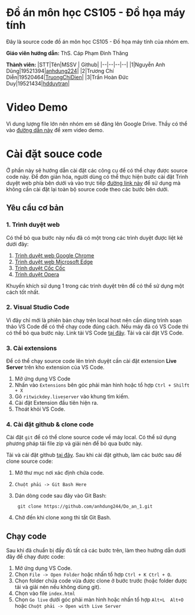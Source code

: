 # Đồ án môn học CS105 - Đồ họa máy tính

Đây là source code đồ án môn học CS105 - Đồ họa máy tính của nhóm em.

**Giáo viên hướng dẫn:**  ThS. Cáp Phạm Đình Thăng

**Thành viên:**
|STT|Tên|MSSV  | Github|
|--|--|--|--|
|1|Nguyễn Anh Dũng|19521394|[anhdung224](https://github.com/anhdung244/)|
|2|Trương Chí Diễn|19520464|[TruongChiDien](https://github.com/TruongChiDien)|
|3|Trần Hoàn Đức Duy|19521434|[hdduytran](https://github.com/hdduytran)|

# Video Demo
Vì dung lượng file lớn nên nhóm em sẽ đăng lên Google Drive. Thầy có thể vào [đường dẫn này](https://drive.google.com/file/d/16f99jdUOA7xFc6Uv-3AzyuEydahmHDKJ/view?usp=sharing) để xem video demo.

# Cài đặt souce code
Ở phần này sẽ hướng dẫn cài đặt các công cụ để có thể chạy được source code này.
Để đơn giản hóa, người dùng có thể thực hiện bước cài đặt Trình duyệt web phía bên dưới và vào trực tiếp [đường link này](https://61c2f876d194b057dd91c04d--silly-galileo-598e4e.netlify.app/#) để sử dụng mà không cần cài đặt lại toàn bộ source code theo các bước bên dưới.


## Yêu cầu cơ bản

### 1. Trình duyệt web
Có thể bỏ qua bước này nếu đã có một trong các trình duyệt được liệt kê dưới đây:
1. [Trình duyệt web Google Chrome](https://www.google.com/intl/vi_vn/chrome/)
2. [Trình duyệt web Microsoft Edge](https://www.microsoft.com/vi-vn/edge?r=1)
3. [Trình duyệt Cốc Cốc](https://coccoc.com/)
4. [Trình duyệt Opera](https://www.opera.com/vi)

Khuyến khích sử dụng 1 trong các trình duyệt trên để có thể sử dụng một cách tốt nhất.

### 2. Visual Studio Code
Vì đây chỉ mới là phiên bản chạy trên local host nên cần dùng trình soạn thảo VS Code để có thể chạy code đúng cách.
Nếu máy đã có VS Code thì có thể bỏ qua bước này.
Link tải VS Code [tại đây](https://code.visualstudio.com/).
Tải và cài đặt VS Code.




### 3. Cài extensions
Để có thể chạy source code lên trình duyệt cần cài đặt extension **Live Server** trên kho extension của VS Code.
1. Mở ứng dụng VS Code
2. Nhấn vào `Extensions` bên góc phải màn hình hoặc tổ hợp `Ctrl + Shilft + X`
3. Gõ `ritwickdey.liveserver` vào khung tìm kiếm.
4. Cài đặt Extension đầu tiên hiện ra.
5. Thoát khỏi VS Code.


### 4. Cài đặt github & clone code
Cài đặt `git` để có thể clone source code về máy local. Có thể sử dụng phương pháp tải file zip và giải nén để bỏ qua bước này.

Tải và cài đặt github [tại đây](https://git-scm.com/downloads).
Sau khi cài đặt github, làm các bước sau để clone source code:
1. Mở thư mục nơi xác định chứa code.
2. `Chuột phải -> Git Bash Here`
3. Dán dòng code sau đây vào Git Bash:

	    git clone https://github.com/anhdung244/Do_an_1.git
	
4. Chờ đến khi clone xong thì tắt Git Bash.

## Chạy code
Sau khi đã chuẩn bị đầy đủ tất cả các bước trên, làm theo hướng dẫn dưới đây để chạy được code:
1. Mở ứng dụng VS Code.
2. Chọn `File -> Open Folder` hoặc nhấn tổ hợp `Ctrl + K Ctrl + O`.
3. Chọn folder chứa code vừa được clone ở bước trước (hoặc folder được tải và giải nén nếu không dùng git).
4. Chọn vào file `index.html`
5. Chọn `Go live` dưới góc phải màn hình hoặc nhấn tổ hợp `Alt+L  Alt+O` hoặc `Chuột phải -> Open with Live Server`
